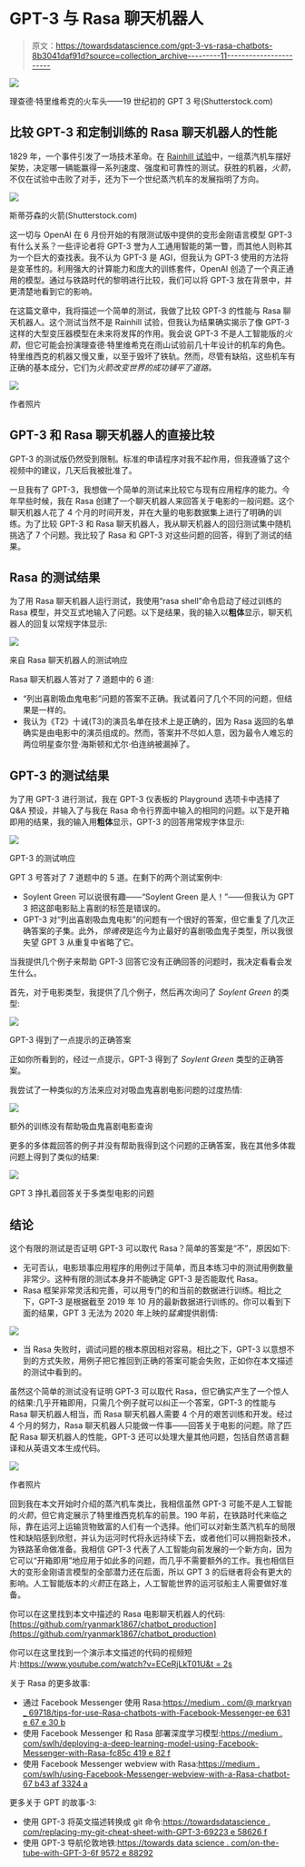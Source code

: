 # GPT-3 与 Rasa 聊天机器人

> 原文：<https://towardsdatascience.com/gpt-3-vs-rasa-chatbots-8b3041daf91d?source=collection_archive---------11----------------------->

![](img/c323ae80531d1eed23825e65cad141f4.png)

理查德·特里维希克的火车头——19 世纪初的 GPT 3 号(Shutterstock.com)

## 比较 GPT-3 和定制训练的 Rasa 聊天机器人的性能

1829 年，一个事件引发了一场技术革命。在 [Rainhill 试验](https://en.wikipedia.org/wiki/Rainhill_Trials)中，一组蒸汽机车摆好架势，决定哪一辆能赢得一系列速度、强度和可靠性的测试。获胜的机器，*火箭*，不仅在试验中击败了对手，还为下一个世纪蒸汽机车的发展指明了方向。

![](img/fdcd3daf653807829d45042e47c29a7b.png)

斯蒂芬森的火箭(Shutterstock.com)

这一切与 OpenAI 在 6 月份开始的有限测试版中提供的变形金刚语言模型 GPT-3 有什么关系？一些评论者将 GPT-3 誉为人工通用智能的第一瞥，而其他人则称其为一个巨大的查找表。我不认为 GPT-3 是 AGI，但我认为 GPT-3 使用的方法将是变革性的。利用强大的计算能力和庞大的训练套件，OpenAI 创造了一个真正通用的模型。通过与铁路时代的黎明进行比较，我们可以将 GPT-3 放在背景中，并更清楚地看到它的影响。

在这篇文章中，我将描述一个简单的测试，我做了比较 GPT-3 的性能与 Rasa 聊天机器人。这个测试当然不是 Rainhill 试验，但我认为结果确实揭示了像 GPT-3 这样的大型变压器模型在未来将发挥的作用。我会说 GPT-3 不是人工智能版的*火箭*，但它可能会扮演理查德·特里维希克在雨山试验前几十年设计的机车的角色。特里维西克的机器又慢又重，以至于毁坏了铁轨。然而，尽管有缺陷，这些机车有正确的基本成分，它们为*火箭改变世界的成功铺平了道路。*

![](img/60df83cd92404249ab8a1d152df139ee.png)

作者照片

## GPT-3 和 Rasa 聊天机器人的直接比较

GPT-3 的测试版仍然受到限制。标准的申请程序对我不起作用，但我遵循了这个视频中的建议，几天后我被批准了。

一旦我有了 GPT-3，我想做一个简单的测试来比较它与现有应用程序的能力。今年早些时候，我在 Rasa 创建了一个聊天机器人来回答关于电影的一般问题。这个聊天机器人花了 4 个月的时间开发，并在大量的电影数据集上进行了明确的训练。为了比较 GPT-3 和 Rasa 聊天机器人，我从聊天机器人的回归测试集中随机挑选了 7 个问题。我比较了 Rasa 和 GPT-3 对这些问题的回答，得到了测试的结果。

## Rasa 的测试结果

为了用 Rasa 聊天机器人运行测试，我使用“rasa shell”命令启动了经过训练的 Rasa 模型，并交互式地输入了问题。以下是结果，我的输入以**粗体**显示，聊天机器人的回复以常规字体显示:

![](img/913c6f46fd4d47d4d67bf9f2dd155b24.png)

来自 Rasa 聊天机器人的测试响应

Rasa 聊天机器人答对了 7 道题中的 6 道:

*   “列出喜剧吸血鬼电影”问题的答案不正确。我试着问了几个不同的问题，但结果是一样的。
*   我认为《T2》十诫(T3)的演员名单在技术上是正确的，因为 Rasa 返回的名单确实是由电影中的演员组成的。然而，答案并不尽如人意，因为最令人难忘的两位明星查尔登·海斯顿和尤尔·伯连纳被漏掉了。

## GPT-3 的测试结果

为了用 GPT-3 进行测试，我在 GPT-3 仪表板的 Playground 选项卡中选择了 Q&A 预设，并输入了与我在 Rasa 命令行界面中输入的相同的问题。以下是开箱即用的结果，我的输入用**粗体**显示，GPT-3 的回答用常规字体显示:

![](img/2b92eaab08a9cc78e0fe561c14bf349f.png)

GPT-3 的测试响应

GPT 3 号答对了 7 道题中的 5 道。在剩下的两个测试案例中:

*   Soylent Green 可以说很有趣——“Soylent Green 是人！”——但我认为 GPT 3 把这部电影贴上喜剧的标签是错误的。
*   GPT-3 对“列出喜剧吸血鬼电影”的问题有一个很好的答案，但它重复了几次正确答案的子集。此外，*惊魂夜*是迄今为止最好的喜剧吸血鬼子类型，所以我很失望 GPT 3 从重复中省略了它。

当我提供几个例子来帮助 GPT-3 回答它没有正确回答的问题时，我决定看看会发生什么。

首先，对于电影类型，我提供了几个例子，然后再次询问了 *Soylent Green* 的类型:

![](img/82425d2321872cec27bdfcebf3710aff.png)

GPT-3 得到了一点提示的正确答案

正如你所看到的，经过一点提示，GPT-3 得到了 *Soylent Green* 类型的正确答案。

我尝试了一种类似的方法来应对对吸血鬼喜剧电影问题的过度热情:

![](img/fb15432d0dc66b30e7edc9b3861ea3d2.png)

额外的训练没有帮助吸血鬼喜剧电影查询

更多的多体裁回答的例子并没有帮助我得到这个问题的正确答案，我在其他多体裁问题上得到了类似的结果:

![](img/5f34db588fe2a3fb46f4b6ad0e82edef.png)

GPT 3 挣扎着回答关于多类型电影的问题

## 结论

这个有限的测试是否证明 GPT-3 可以取代 Rasa？简单的答案是“不”，原因如下:

*   无可否认，电影琐事应用程序的用例过于简单，而且本练习中的测试用例数量非常少。这种有限的测试本身并不能确定 GPT-3 是否能取代 Rasa。
*   Rasa 框架非常灵活和完善，可以用专门的和当前的数据进行训练。相比之下，GPT-3 是根据截至 2019 年 10 月的最新数据进行训练的。你可以看到下面的结果，GPT 3 无法为 2020 年上映的*猛禽*提供剧情:

![](img/0ee54f7ef2a56decb2f46dce8f70b18e.png)

*   当 Rasa 失败时，调试问题的根本原因相对容易。相比之下，GPT-3 以意想不到的方式失败，用例子把它推回到正确的答案可能会失败，正如你在本文描述的测试中看到的。

虽然这个简单的测试没有证明 GPT-3 可以取代 Rasa，但它确实产生了一个惊人的结果:几乎开箱即用，只需几个例子就可以纠正一个答案，GPT-3 的性能与 Rasa 聊天机器人相当，而 Rasa 聊天机器人需要 4 个月的艰苦训练和开发。经过 4 个月的努力，Rasa 聊天机器人只能做一件事——回答关于电影的问题。除了匹配 Rasa 聊天机器人的性能，GPT-3 还可以处理大量其他问题，包括自然语言翻译和从英语文本生成代码。

![](img/2af88861293d1e39b3913d982b1ffb83.png)

作者照片

回到我在本文开始时介绍的蒸汽机车类比，我相信虽然 GPT-3 可能不是人工智能的*火箭*，但它肯定展示了特里维西克机车的前景。190 年前，在铁路时代来临之际，靠在运河上运输货物致富的人们有一个选择。他们可以对新生蒸汽机车的局限性和缺陷感到欣慰，并认为运河时代将永远持续下去，或者他们可以拥抱新技术，为铁路革命做准备。我相信 GPT-3 代表了人工智能向前发展的一个新方向，因为它可以“开箱即用”地应用于如此多的问题，而几乎不需要额外的工作。我也相信巨大的变形金刚语言模型的全部潜力还在后面，所以 GPT 3 的后继者将会有更大的影响。人工智能版本的*火箭*正在路上，人工智能世界的运河驳船主人需要做好准备。

你可以在这里找到本文中描述的 Rasa 电影聊天机器人的代码:[https://github.com/ryanmark1867/chatbot_production](https://github.com/ryanmark1867/chatbot_production)

你可以在这里找到一个演示本文描述的代码的视频短片:[https://www.youtube.com/watch?v=ECeRjLkT01U&t = 2s](https://www.youtube.com/watch?v=ECeRjLkT01U&t=2s)

关于 Rasa 的更多故事:

*   通过 Facebook Messenger 使用 Rasa:[https://medium . com/@ markryan _ 69718/tips-for-use-Rasa-chatbots-with-Facebook-Messenger-ee 631 e 67 e 30 b](https://medium.com/@markryan_69718/tips-for-using-rasa-chatbots-with-facebook-messenger-ee631e67e30b)
*   使用 Facebook Messenger 和 Rasa 部署深度学习模型:[https://medium . com/swlh/deploying-a-deep-learning-model-using-Facebook-Messenger-with-Rasa-fc85c 419 e 82 f](https://medium.com/swlh/deploying-a-deep-learning-model-using-facebook-messenger-with-rasa-fc85c419e82f)
*   使用 Facebook Messenger webview with Rasa:[https://medium . com/swlh/using-Facebook-Messenger-webview-with-a-Rasa-chatbot-67 b43 af 3324 a](https://medium.com/swlh/using-facebook-messenger-webview-with-a-rasa-chatbot-67b43af3324a)

更多关于 GPT 的故事-3:

*   使用 GPT-3 将英文描述转换成 git 命令:[https://towardsdatascience . com/replacing-my-git-cheat-sheet-with-GPT-3-69223 e 58626 f](/replacing-my-git-cheat-sheet-with-gpt-3-69223e58626f)
*   使用 GPT-3 导航伦敦地铁:[https://towards data science . com/on-the-tube-with-GPT-3-6f 9572 e 88292](/on-the-tube-with-gpt-3-6f9572e88292)